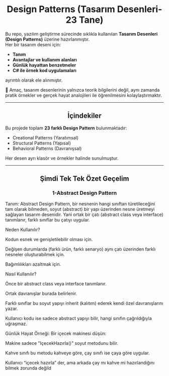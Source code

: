 <h1 align="center">Design Patterns (Tasarım Desenleri-23 Tane)</h1>

Bu repo, yazılım geliştirme sürecinde sıklıkla kullanılan **Tasarım Desenleri (Design Patterns)** üzerine hazırlanmıştır.  
Her bir tasarım deseni için:

- **Tanım**
- **Avantajlar ve kullanım alanları**  
- **Günlük hayattan benzetmeler**  
- **C# ile örnek kod uygulamaları**  

ayrıntılı olarak ele alınmıştır.  

📌 Amaç, tasarım desenlerinin yalnızca teorik bilgilerini değil, aynı zamanda pratik örnekler ve gerçek hayat analojileri ile öğrenilmesini kolaylaştırmaktır.  

---

<h2 align="center">İçindekiler</h2>

Bu projede toplam **23 farklı Design Pattern** bulunmaktadır:

- Creational Patterns (Yaratımsal)  
- Structural Patterns (Yapısal)  
- Behavioral Patterns (Davranışsal)  

Her desen ayrı klasör ve örnekler halinde sunulmuştur.  

---

<h2 align="center">Şimdi Tek Tek Özet Geçelim</h2>
<h3 align="center">1-Abstract Design Pattern</h2>
Tanım:
Abstract Design Pattern, bir nesnenin hangi sınıftan türetileceğini tam olarak bilmeden, soyut (abstract) bir yapı üzerinden nesne üretmeyi sağlayan tasarım desenidir. Yani ortak bir çatı (abstract class veya interface) tanımlanır, farklı sınıflar bu çatıyı uygular.

Neden Kullanılır?

Kodun esnek ve genişletilebilir olması için.

Değişen durumlarda (farklı ürün, farklı senaryo) aynı çatı üzerinden farklı nesneler oluşturabilmek için.

Bağımlılıkları azaltmak için.

Nasıl Kullanılır?

Önce bir abstract class veya interface tanımlanır.

Ortak davranışlar burada belirlenir.

Farklı sınıflar bu soyut yapıyı inherit (kalıtım) ederek kendi özel davranışlarını yazar.

Kullanıcı kodu ise sadece abstract yapıyı bilir, hangi sınıfın çağrıldığıyla uğraşmaz.

Günlük Hayat Örneği:
Bir içecek makinesi düşün:

Makine sadece "IçecekHazırla()" soyut metodunu bilir.

Kahve sınıfı bu metodu kahveye göre, çay sınıfı ise çaya göre uygular.

Kullanıcı “içecek hazırla” der, ama arkada çay mı kahve mi hazırlandığını bilmek zorunda değild
